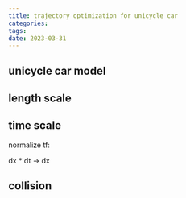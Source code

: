 ```yaml
---
title: trajectory optimization for unicycle car
categories: 
tags: 
date: 2023-03-31
---
```


## unicycle car model

## length scale

## time scale

normalize tf:

dx * dt -> dx

## collision